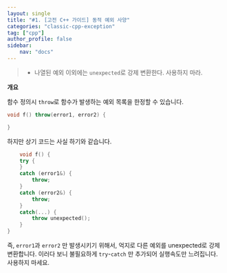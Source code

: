 ```yaml
---
layout: single
title: "#1. [고전 C++ 가이드] 동적 예외 사양"
categories: "classic-cpp-exception"
tag: ["cpp"]
author_profile: false
sidebar: 
    nav: "docs"
---
```


> * 나열된 예외 이외에는 `unexpected`로 강제 변환한다. 사용하지 마라.

**개요**

함수 정의시 `throw`로 함수가 발생하는 예외 목록을 한정할 수 있습니다.

```cpp
void f() throw(error1, error2) {

}
```

하지만 상기 코드는 사실 하기와 같습니다.

```cpp
    void f() {
    try {
    } 
    catch (error1&) {
        throw; 
    }
    catch (error2&) {
        throw; 
    }
    catch(...) {
        throw unexpected(); 
    }
}
```

즉, `error1`과 `error2` 만 발생시키기 위해서, 억지로 다른 예외를 unexpected로 강제 변환합니다. 이러다 보니 불필요하게 `try`-`catch` 만 추가되어 실행속도만 느려집니다. 사용하지 마세요.
